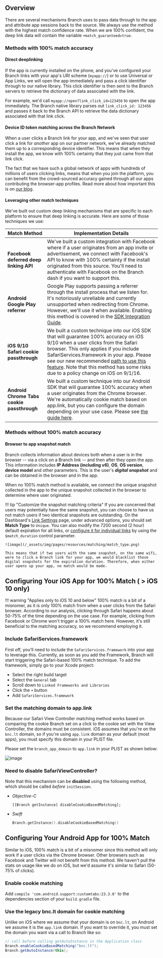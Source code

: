## Overview

There are several mechanisms Branch uses to pass data through to the app and attribute app sessions back to the source. We always use the method with the highest match confidence rate. When we are 100% confident, the deep link data will contain the variable `+match_guaranteed=true`.

### Methods with 100% match accuracy

#### Direct deeplinking

If the app is currently installed on the phone, and you've configured your Branch links with your app's URI scheme (`myapp://`) or to use Universal or App Links, we will open the app immediately and pass a click identifier through to our native library. This click identifier is then sent to the Branch servers to retrieve the dictionary of data associated with the link.

For example, we'd call `myapp://open?link_click_id=123456` to open the app immediately. The Branch native library parses out `link_click_id: 123456` and passes it back to the Branch API to retrieve the data dictionary associated with that link click.

#### Device ID token matching across the Branch Network

When a user clicks a Branch link for your app, and we've seen that user click a link for _another_ app on our partner network, we've already matched them up to a corresponding device identifier. This means that when they install the app, we know with 100% certainty that they just came from that link click.

The fact that we have such a global network of apps with hundreds of millions of users clicking links, means that when you join the platform, you can benefit from the crowd-sourced accuracy gained through all our apps contributing the browser-app profiles. Read more about how important this is on [our blog](https://blog.branch.io/the-importance-of-matching-accuracy-in-deep-linking).

#### Leveraging other match techniques

We've built out custom deep linking mechanisms that are specific to each platform to ensure that deep linking is accurate. Here are some of those techniques we use:

| Match Method | Implementation Details
| --- | ---
| **Facebook deferred deep linking API** | We've built a custom integration with Facebook where if a user originates from an app invite or advertisement, we connect with Facebook's API to know with 100% certainty if the install originated from this source. You'll need to authenticate with Facebook on the Branch dash if you want to support this.
| **Android Google Play referrer** | Google Play supports passing a referrer through the install process that we listen for. It's notoriously unreliable and currently unsupported when redirecting from Chrome. However, we'll use it when available. Enabling this method is covered in the [SDK Integration Guide](/apps/android/#configure-app).
| **iOS 9/10 Safari cookie passthrough** | We built a custom technique into our iOS SDK that will guarantee 100% accuracy on iOS 9/10 when a user clicks from the Safari browser. This only applies if you include SafariServices.framework in your app. Please see our new recommended [path to use this feature](/resources/matching/#configuring-your-ios-app-for-100-match). Note that this method has some risks due to a policy change on iOS on 9/1/16.
| **Android Chrome Tabs cookie passthrough** | We built a custom technique into our Android SDK that will guarantee 100% accuracy when a user originates from the Chrome browser. We're automatically cookie match based on app.link, but you can configure the domain depending on your use case. Please see [the guide here](/resources/matching/#configuring-your-android-app-for-100-match).

### Methods without 100% match accuracy

#### Browser to app snapshot match

Branch collects information about devices both when a user is in the browser -- via a click on a Branch link -- and then after they open the app. This information includes **IP Address (including v6)**, **OS**, **OS version**, **device model** and other parameters. This is the user's **_digital snapshot_** and can be obtained in the browser and in the app.

When no 100% match method is available, we connect the unique snapshot collected in the app to the unique snapshot collected in the browser to determine where user originated.

!!! tip "Customize the snapshot matching criteria"
    If you are concerned that users may potentially have the same snapshot, you can choose to have us not match users if two identical snapshots are outstanding. On the Dashboard's [Link Settings](https://dashboard.branch.io/link-settings) page, under advanced options, you should set **Match Type** to `Unique`. You can also modify the 7200 second (2 hour) default expiration for all links, or [configure it for individual links](/links/integrate/#deep-linking) by using the `$match_duration` control parameter.

    ![image](/_assets/img/pages/resources/matching/match_type.png)

    This means that if two users with the same snapshot, on the same wifi, were to click a Branch link for your app, we would blacklist those digital snapshots for the expiration duration. Therefore, when either user opens up your app, no match would be made.

## Configuring Your iOS App for 100% Match ( > iOS 10 only)

!!! warning "Applies only to iOS 10 and below"
    100% match is a bit of a misnomer, as it is only 100% match from when a user clicks from the Safari browser. According to our analysis, clicking through Safari happens about 50-75% of the time depending on the use case. For example, clicking from Facebook or Chrome won't trigger a 100% match here. However, it's still beneficial to the matching accuracy, so we recommend employing it.

### Include SafariServices.framework

First off, you'll need to include the `SafariServices.framework` into your app to leverage this. Currently, as soon as you add the Framework, Branch will start triggering the Safari-based 100% match technique. To add the framework, simply go to your Xcode project:

- Select the right build target
- Select the `General` tab
- Scroll down to `Linked Frameworks and Libraries`
- Click the `+` button
- Add `SafariServices.framework`

### Set the matching domain to app.link

Because our Safari View Controller matching method works based on comparing the cookie Branch set on a click to the cookie set with the View Controller, the domains must be consistent. iOS assumes that you're on the `bnc.lt` domain, so if you're using `app.link` domain as your default (most apps), you must specify this domain in your PLIST file.

Please set the `branch_app_domain` to `app.link` in your PLIST as shown below:

![image](/_assets/img/pages/resources/matching/branch_app_domain.png)

### Need to disable SafariViewController?

Note that this mechanism can be **disabled** using the following method, which should be called _before_ `initSession`.

- *Objective-C*

	```objc
	[[Branch getInstance] disableCookieBasedMatching];
	```

- *Swift*

	```swift
	Branch.getInstance().disableCookieBasedMatching()
	```


## Configuring Your Android App for 100% Match

Similar to iOS, 100% match is a bit of a misnomer since this method will only work if a user clicks via the Chrome browser. Other browsers such as Facebook and Twitter will not benefit from this method. We haven't pull the stats on usage like we do on iOS, but we'd assume it's similar to Safari (50-75% of clicks).

### Enable cookie matching

Add `compile 'com.android.support:customtabs:23.3.0'` to the dependencies section of your `build.gradle` file.

### Use the legacy bnc.lt domain for cookie matching

Unlike on iOS where we assume that your domain is on `bnc.lt`, on Android we assume it is the `app.link` domain. If you want to override it, you must set the domain you want via a call to Branch like so:

```java
// call before calling getAutoInstance in the Application class
Branch.enableCookieBasedMatching("bnc.lt");
Branch.getAutoInstance(this);
```
